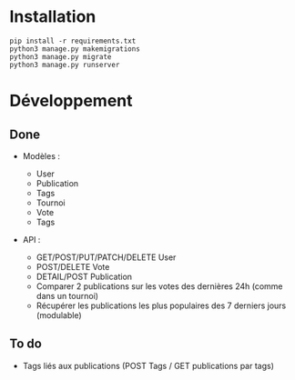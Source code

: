 # Installation
```
pip install -r requirements.txt
python3 manage.py makemigrations
python3 manage.py migrate
python3 manage.py runserver
```

# Développement

## Done
* Modèles : 
    * User
    * Publication
    * Tags
    * Tournoi
    * Vote
    * Tags

* API : 
    * GET/POST/PUT/PATCH/DELETE User
    * POST/DELETE Vote
    * DETAIL/POST Publication
    * Comparer 2 publications sur les votes des dernières 24h (comme dans un tournoi)
    * Récupérer les publications les plus populaires des 7 derniers jours (modulable)
    
## To do

* Tags liés aux publications (POST Tags / GET publications par tags)